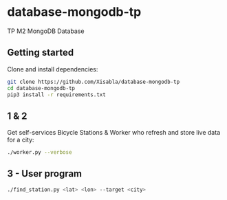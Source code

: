 # database-mongodb-tp

TP M2 MongoDB Database

## Getting started

Clone and install dependencies:

```bash
git clone https://github.com/Xisabla/database-mongodb-tp
cd database-mongodb-tp
pip3 install -r requirements.txt
```

## 1 & 2 

Get self-services Bicycle Stations & Worker who refresh and store live data for a city:

```bash
./worker.py --verbose
```

## 3 - User program

```bash
./find_station.py <lat> <lon> --target <city>
```
